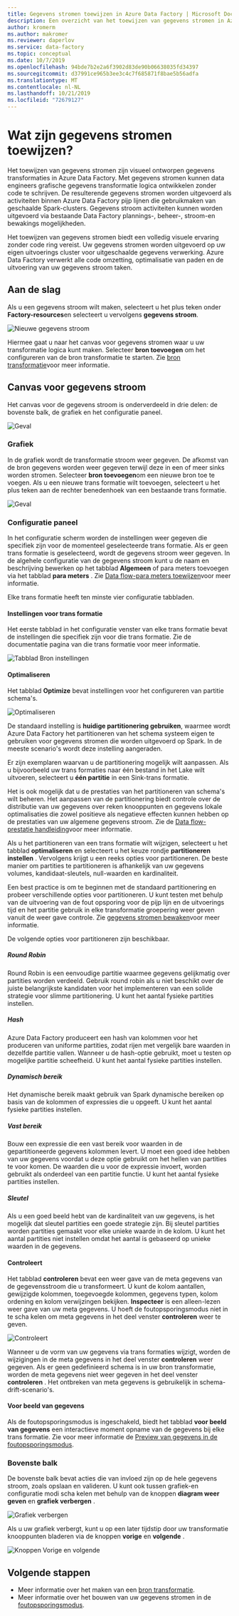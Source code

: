 ```yaml
---
title: Gegevens stromen toewijzen in Azure Data Factory | Microsoft Docs
description: Een overzicht van het toewijzen van gegevens stromen in Azure Data Factory
author: kromerm
ms.author: makromer
ms.reviewer: daperlov
ms.service: data-factory
ms.topic: conceptual
ms.date: 10/7/2019
ms.openlocfilehash: 94bde7b2e2a6f3902d83de90b06638035fd34397
ms.sourcegitcommit: d37991ce965b3ee3c4c7f685871f8bae5b56adfa
ms.translationtype: MT
ms.contentlocale: nl-NL
ms.lasthandoff: 10/21/2019
ms.locfileid: "72679127"
---
```

# <a name="what-are-mapping-data-flows"></a>Wat zijn gegevens stromen toewijzen?

Het toewijzen van gegevens stromen zijn visueel ontworpen gegevens transformaties in Azure Data Factory. Met gegevens stromen kunnen data engineers grafische gegevens transformatie logica ontwikkelen zonder code te schrijven. De resulterende gegevens stromen worden uitgevoerd als activiteiten binnen Azure Data Factory pijp lijnen die gebruikmaken van geschaalde Spark-clusters. Gegevens stroom activiteiten kunnen worden uitgevoerd via bestaande Data Factory plannings-, beheer-, stroom-en bewakings mogelijkheden.

Het toewijzen van gegevens stromen biedt een volledig visuele ervaring zonder code ring vereist. Uw gegevens stromen worden uitgevoerd op uw eigen uitvoerings cluster voor uitgeschaalde gegevens verwerking. Azure Data Factory verwerkt alle code omzetting, optimalisatie van paden en de uitvoering van uw gegevens stroom taken.

## <a name="getting-started"></a>Aan de slag

Als u een gegevens stroom wilt maken, selecteert u het plus teken onder **Factory-resources**en selecteert u vervolgens **gegevens stroom**. 

![Nieuwe gegevens stroom](media/data-flow/newdataflow2.png "nieuwe gegevens stroom")

Hiermee gaat u naar het canvas voor gegevens stromen waar u uw transformatie logica kunt maken. Selecteer **bron toevoegen** om het configureren van de bron transformatie te starten. Zie [bron transformatie](data-flow-source.md)voor meer informatie.

## <a name="data-flow-canvas"></a>Canvas voor gegevens stroom

Het canvas voor de gegevens stroom is onderverdeeld in drie delen: de bovenste balk, de grafiek en het configuratie paneel. 

![Geval](media/data-flow/canvas1.png "Geval")

### <a name="graph"></a>Grafiek

In de grafiek wordt de transformatie stroom weer gegeven. De afkomst van de bron gegevens worden weer gegeven terwijl deze in een of meer sinks worden stromen. Selecteer **bron toevoegen**om een nieuwe bron toe te voegen. Als u een nieuwe trans formatie wilt toevoegen, selecteert u het plus teken aan de rechter benedenhoek van een bestaande trans formatie.

![Geval](media/data-flow/canvas2.png "Geval")

### <a name="configuration-panel"></a>Configuratie paneel

In het configuratie scherm worden de instellingen weer gegeven die specifiek zijn voor de momenteel geselecteerde trans formatie. Als er geen trans formatie is geselecteerd, wordt de gegevens stroom weer gegeven. In de algehele configuratie van de gegevens stroom kunt u de naam en beschrijving bewerken op het tabblad **Algemeen** of para meters toevoegen via het tabblad **para meters** . Zie [Data flow-para meters toewijzen](parameters-data-flow.md)voor meer informatie.

Elke trans formatie heeft ten minste vier configuratie tabbladen.

#### <a name="transformation-settings"></a>Instellingen voor trans formatie

Het eerste tabblad in het configuratie venster van elke trans formatie bevat de instellingen die specifiek zijn voor die trans formatie. Zie de documentatie pagina van die trans formatie voor meer informatie.

![Tabblad Bron instellingen](media/data-flow/source1.png "Tabblad Bron instellingen")

#### <a name="optimize"></a>Optimaliseren

Het tabblad **Optimize** bevat instellingen voor het configureren van partitie schema's.

![Optimaliseren](media/data-flow/optimize1.png "Optimaliseren")

De standaard instelling is **huidige partitionering gebruiken**, waarmee wordt Azure Data Factory het partitioneren van het schema systeem eigen te gebruiken voor gegevens stromen die worden uitgevoerd op Spark. In de meeste scenario's wordt deze instelling aangeraden.

Er zijn exemplaren waarvan u de partitionering mogelijk wilt aanpassen. Als u bijvoorbeeld uw trans formaties naar één bestand in het Lake wilt uitvoeren, selecteert u **één partitie** in een Sink-trans formatie.

Het is ook mogelijk dat u de prestaties van het partitioneren van schema's wilt beheren. Het aanpassen van de partitionering biedt controle over de distributie van uw gegevens over reken knooppunten en gegevens lokale optimalisaties die zowel positieve als negatieve effecten kunnen hebben op de prestaties van uw algemene gegevens stroom. Zie de [Data flow-prestatie handleiding](concepts-data-flow-performance.md)voor meer informatie.

Als u het partitioneren van een trans formatie wilt wijzigen, selecteert u het tabblad **optimaliseren** en selecteert u het keuze rondje **partitioneren instellen** . Vervolgens krijgt u een reeks opties voor partitioneren. De beste manier om partities te partitioneren is afhankelijk van uw gegevens volumes, kandidaat-sleutels, null-waarden en kardinaliteit. 

Een best practice is om te beginnen met de standaard partitionering en probeer verschillende opties voor partitioneren. U kunt testen met behulp van de uitvoering van de fout opsporing voor de pijp lijn en de uitvoerings tijd en het partitie gebruik in elke transformatie groepering weer geven vanuit de weer gave controle. Zie [gegevens stromen bewaken](concepts-data-flow-monitoring.md)voor meer informatie.

De volgende opties voor partitioneren zijn beschikbaar.

##### <a name="round-robin"></a>Round Robin 

Round Robin is een eenvoudige partitie waarmee gegevens gelijkmatig over partities worden verdeeld. Gebruik round robin als u niet beschikt over de juiste belangrijkste kandidaten voor het implementeren van een solide strategie voor slimme partitionering. U kunt het aantal fysieke partities instellen.

##### <a name="hash"></a>Hash

Azure Data Factory produceert een hash van kolommen voor het produceren van uniforme partities, zodat rijen met vergelijk bare waarden in dezelfde partitie vallen. Wanneer u de hash-optie gebruikt, moet u testen op mogelijke partitie scheefheid. U kunt het aantal fysieke partities instellen.

##### <a name="dynamic-range"></a>Dynamisch bereik

Het dynamische bereik maakt gebruik van Spark dynamische bereiken op basis van de kolommen of expressies die u opgeeft. U kunt het aantal fysieke partities instellen. 

##### <a name="fixed-range"></a>Vast bereik

Bouw een expressie die een vast bereik voor waarden in de gepartitioneerde gegevens kolommen levert. U moet een goed idee hebben van uw gegevens voordat u deze optie gebruikt om het hellen van partities te voor komen. De waarden die u voor de expressie invoert, worden gebruikt als onderdeel van een partitie functie. U kunt het aantal fysieke partities instellen.

##### <a name="key"></a>Sleutel

Als u een goed beeld hebt van de kardinaliteit van uw gegevens, is het mogelijk dat sleutel partities een goede strategie zijn. Bij sleutel partities worden partities gemaakt voor elke unieke waarde in de kolom. U kunt het aantal partities niet instellen omdat het aantal is gebaseerd op unieke waarden in de gegevens.

#### <a name="inspect"></a>Controleert

Het tabblad **controleren** bevat een weer gave van de meta gegevens van de gegevensstroom die u transformeert. U kunt de kolom aantallen, gewijzigde kolommen, toegevoegde kolommen, gegevens typen, kolom ordening en kolom verwijzingen bekijken. **Inspecteer** is een alleen-lezen weer gave van uw meta gegevens. U hoeft de foutopsporingsmodus niet in te scha kelen om meta gegevens in het deel venster **controleren** weer te geven.

![Controleert](media/data-flow/inspect1.png "Controleert")

Wanneer u de vorm van uw gegevens via trans formaties wijzigt, worden de wijzigingen in de meta gegevens in het deel venster **controleren** weer gegeven. Als er geen gedefinieerd schema is in uw bron transformatie, worden de meta gegevens niet weer gegeven in het deel venster **controleren** . Het ontbreken van meta gegevens is gebruikelijk in schema-drift-scenario's.

#### <a name="data-preview"></a>Voor beeld van gegevens

Als de foutopsporingsmodus is ingeschakeld, biedt het tabblad **voor beeld van gegevens** een interactieve moment opname van de gegevens bij elke trans formatie. Zie voor meer informatie de [Preview van gegevens in de foutopsporingsmodus](concepts-data-flow-debug-mode.md#data-preview).

### <a name="top-bar"></a>Bovenste balk

De bovenste balk bevat acties die van invloed zijn op de hele gegevens stroom, zoals opslaan en valideren. U kunt ook tussen grafiek-en configuratie modi scha kelen met behulp van de knoppen **diagram weer geven** en **grafiek verbergen** .

![Grafiek verbergen](media/data-flow/hideg.png "Grafiek verbergen")

Als u uw grafiek verbergt, kunt u op een later tijdstip door uw transformatie knooppunten bladeren via de knoppen **vorige** en **volgende** .

![Knoppen Vorige en volgende](media/data-flow/showhide.png "knoppen Vorige en volgende")

## <a name="next-steps"></a>Volgende stappen

* Meer informatie over het maken van een [bron transformatie](data-flow-source.md).
* Meer informatie over het bouwen van uw gegevens stromen in de [foutopsporingsmodus](concepts-data-flow-debug-mode.md).
